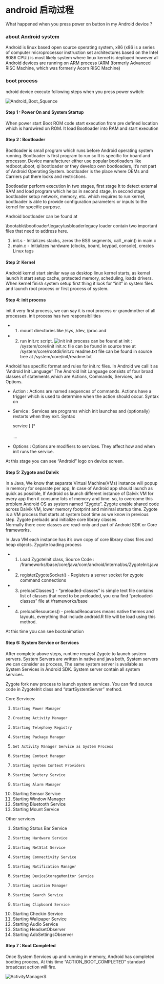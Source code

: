 # android 启动过程

What happened when you press power on button in my Android device ?

### about Android system
Android is linux based open source operating system,
x86 (x86 is a series of computer microprocessor instruction set architectures based on the Intel 8086 CPU.)
is most likely system where linux kernel is deployed however all Android devices are running on 
ARM process (ARM (formerly Advanced RISC Machine, which was formerly Acorn RISC Machine)

### boot process

ndroid device execute following steps when you press power switch:

![Android_Boot_Squence](https://github.com/RogerGold/media/blob/master/Android_Boot_Squence.png)

#### Step 1 : Power On and System Startup 
When power start Boot ROM code start execution from pre defined location which is hardwired on ROM. 
It load Bootloader into RAM and start execution

#### Step 2 : Bootloader

Bootloader is small program which runs before Android operating system running. 
Bootloader is first program to run so It is specific for board and processor. 
Device manufacturer either use popular bootloaders like redboot,uboot, qi bootloader or they develop own bootloaders, 
It’s not part of Android Operating System. bootloader is the place where OEMs and Carriers put there locks and restrictions. 

Bootloader perform execution in two stages, first stage It to detect external RAM and load program which helps in second stage,
In second stage bootloader setup network, memory, etc. 
which requires to run kernel, bootloader is able to provide configuration parameters or inputs to the kernel for specific purpose.  

Android bootloader can be found at 

<Android Source>\bootable\bootloader\legacy\usbloaderlegacy loader contain two important files that need to address here.

1. init.s - Initializes stacks, zeros the BSS segments, call _main() in main.c
2. main.c - Initializes hardware (clocks, board, keypad, console), creates Linux tags

#### Step 3: Kernel

Android kernel start similar way as desktop linux kernel starts, as kernel launch it start setup cache, 
protected memory, scheduling, loads drivers. When kernel finish system setup first thing it look for “init” in
system files and launch root process or first process of system.  

#### Step 4: init process

init it very first process, we can say it is root process or grandmother of all processes. 
init process has two responsibilities 
- 1. mount directories like /sys, /dev, /proc and 
- 2. run init.rc script.
![init](https://github.com/RogerGold/media/blob/master/init.PNG)
init process can be found at init : <android source>/system/core/init
init.rc file can be found in source tree at <android source>/system/core/rootdir/init.rc
readme.txt file can be found in source tree at <andorid source>/system/core/init/readme.txt

Android has specific format and rules for init.rc files. In Android we call it as “Android Init Language” 
The Android Init Language consists of four broad classes of statements,which are Actions, Commands, Services, and Options.
- Action : Actions are named sequences of commands.  Actions have a trigger which is used to determine when the action should occur.
    Syntax 
    on <trigger>
       <command>
       <command>
       <command>
      
- Service :  Services are programs which init launches and (optionally) restarts when they exit.  Syntax

    service <name> <pathname> [ <argument> ]*
       <option>
       <option>
       ...      
- Options : Options are modifiers to services.  They affect how and when init runs the service.

At this stage you can see “Android” logo on device screen.

#### Step 5: Zygote and Dalvik
In a Java, We know that separate Virtual Machine(VMs) instance will popup in memory for separate per app, 
In case of Android app should launch as quick as possible, If Android os launch different instance of Dalvik VM for every app 
then it consume lots of memory and time. so, to overcome this problem Android OS as system named “Zygote”. 
Zygote enable shared code across Dalvik VM, lower memory footprint and minimal startup time. Zygote is a VM process that 
starts at system boot time as we know in previous step. Zygote preloads and initialize core library classes.  
Normally there core classes are read-only and part of Android SDK or Core frameworks. 

In Java VM each instance has it’s own copy of core library class files and heap objects. 
Zygote loading process

- 1. Load ZygoteInit class, 
Source Code :<Android Source> /frameworks/base/core/java/com/android/internal/os/ZygoteInit.java
- 2. registerZygoteSocket() -  Registers a server socket for zygote command connections
- 3. preloadClasses() - “preloaded-classes” is simple text file contains list of classes that need to be preloaded, you cna find “preloaded-classes” file at <Android Source>/frameworks/base
- 4. preloadResources() - preloadReaources means native themes and layouts, everything that include android.R file will be load using this method.

At this time you can see bootanimation

#### Step 6: System  Service or Services
After complete above steps, runtime request Zygote to launch system servers.
System Servers are written in native and java both, System servers we can consider as process, 
The same system server is available as System Services in Android SDK. System server contain all system services. 

Zygote fork new process to launch system services. You can find source code in ZygoteInit class and “startSystemServer” method.

Core Services:
1.     Starting Power Manager
2.     Creating Activity Manager
3.     Starting Telephony Registry
4.     Starting Package Manager
5.     Set Activity Manager Service as System Process
6.     Starting Context Manager
7.     Starting System Context Providers
8.     Starting Battery Service
9.     Starting Alarm Manager
10.   Starting Sensor Service
11.   Starting Window Manager
12.   Starting Bluetooth Service
13.   Starting Mount Service

Other services
1.    Starting Status Bar Service
2.     Starting Hardware Service
3.     Starting NetStat Service
4.     Starting Connectivity Service
5.     Starting Notification Manager
6.     Starting DeviceStorageMonitor Service
7.     Starting Location Manager
8.     Starting Search Service
9.     Starting Clipboard Service
10.   Starting Checkin Service
11.   Starting Wallpaper Service
12.   Starting Audio Service
13.   Starting HeadsetObserver
14.   Starting AdbSettingsObserver
 
#### Step 7 : Boot Completed
Once System Services up and running in memory, Android has completed booting process, 
At this time “ACTION_BOOT_COMPLETED” standard broadcast action will fire.

![ActivityManagerS](https://github.com/RogerGold/media/blob/master/ActivityManagerS.PNG)


